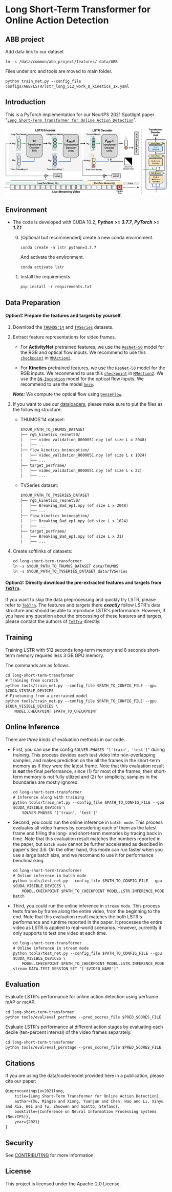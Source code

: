 # Long Short-Term Transformer for Online Action Detection

## ABB project
Add data link to our dataset
```
ln -s /data/common/abb_project/features/ data/ABB
```
Files under src and tools are moved to main folder.
```
python train_net.py --config_file configs/ABB/LSTR/lstr_long_512_work_8_kinetics_1x.yaml
```
## Introduction

This is a PyTorch implementation for our NeurIPS 2021 Spotlight paper "[`Long Short-Term Transformer for Online Action Detection`](https://arxiv.org/pdf/2107.03377.pdf)".

![network](demo/network.png?raw=true)

## Environment

- The code is developed with CUDA 10.2, ***Python >= 3.7.7***, ***PyTorch >= 1.7.1***

    0. [Optional but recommended] create a new conda environment.
        ```
        conda create -n lstr python=3.7.7
        ```
        And activate the environment.
        ```
        conda activate lstr
        ```

    1. Install the requirements
        ```
        pip install -r requirements.txt
        ```

## Data Preparation

#### Option1: Prepare the features and targets by yourself.

1. Download the [`THUMOS'14`](https://www.crcv.ucf.edu/THUMOS14/) and [`TVSeries`](https://homes.esat.kuleuven.be/psi-archive/rdegeest/TVSeries.html) datasets.

2. Extract feature representations for video frames.

    * For **ActivityNet** pretrained features, we use the [`ResNet-50`](https://arxiv.org/pdf/1512.03385.pdf) model for the RGB and optical flow inputs. We recommend to use this [`checkpoint`](https://github.com/open-mmlab/mmaction2/blob/master/configs/recognition/tsn/README.md#activitynet-v13) in [`MMAction2`](https://github.com/open-mmlab/mmaction2).

    * For **Kinetics** pretrained features, we use the [`ResNet-50`](https://arxiv.org/pdf/1512.03385.pdf) model for the RGB inputs. We recommend to use this [`checkpoint`](https://github.com/open-mmlab/mmaction2/blob/master/configs/recognition/tsn/tsn_r50_320p_1x1x8_100e_kinetics400_rgb.py) in [`MMAction2`](https://github.com/open-mmlab/mmaction2). We use the [`BN-Inception`](https://arxiv.org/pdf/1502.03167.pdf) model for the optical flow inputs. We recommend to use the model [`here`](https://drive.google.com/drive/folders/1Q8yf2u8YWkva-apAxW_9_TzvLGuWZaix?usp=sharing).
    
    ***Note:*** We compute the optical flow using [`DenseFlow`](https://github.com/xumingze0308/denseflow).

3. If you want to use our [dataloaders](src/rekognition_online_action_detection/datasets), please make sure to put the files as the following structure:

    * THUMOS'14 dataset:
        ```
        $YOUR_PATH_TO_THUMOS_DATASET
        ├── rgb_kinetics_resnet50/
        |   ├── video_validation_0000051.npy (of size L x 2048)
        │   ├── ...
        ├── flow_kinetics_bninception/
        |   ├── video_validation_0000051.npy (of size L x 1024)
        |   ├── ...
        ├── target_perframe/
        |   ├── video_validation_0000051.npy (of size L x 22)
        |   ├── ...
        ```
    
    * TVSeries dataset:
        ```
        $YOUR_PATH_TO_TVSERIES_DATASET
        ├── rgb_kinetics_resnet50/
        |   ├── Breaking_Bad_ep1.npy (of size L x 2048)
        │   ├── ...
        ├── flow_kinetics_bninception/
        |   ├── Breaking_Bad_ep1.npy (of size L x 1024)
        |   ├── ...
        ├── target_perframe/
        |   ├── Breaking_Bad_ep1.npy (of size L x 31)
        |   ├── ...
        ```

4. Create softlinks of datasets:
    ```
    cd long-short-term-transformer
    ln -s $YOUR_PATH_TO_THUMOS_DATASET data/THUMOS
    ln -s $YOUR_PATH_TO_TVSERIES_DATASET data/TVSeries
    ```
    
#### Option2: Directly download the pre-extracted features and targets from [`TeSTra`](https://github.com/zhaoyue-zephyrus/TeSTra).

If you want to skip the data preprocessing and quickly try LSTR, please refer to [`TeSTra`](https://github.com/zhaoyue-zephyrus/TeSTra). The features and targets there ***exactly*** follow LSTR's data structure and should be able to reproduce LSTR's performance. However, if you have any question about the processing of these features and targets, please contact the authors of [`TeSTra`](https://github.com/zhaoyue-zephyrus/TeSTra) directly.

## Training

Training LSTR with 512 seconds long-term memory and 8 seconds short-term memory requires less 3 GB GPU memory.

The commands are as follows.

```
cd long-short-term-transformer
# Training from scratch
python tools/train_net.py --config_file $PATH_TO_CONFIG_FILE --gpu $CUDA_VISIBLE_DEVICES
# Finetuning from a pretrained model
python tools/train_net.py --config_file $PATH_TO_CONFIG_FILE --gpu $CUDA_VISIBLE_DEVICES \
    MODEL.CHECKPOINT $PATH_TO_CHECKPOINT
```

## Online Inference

There are *three kinds* of evaluation methods in our code.

* First, you can use the config `SOLVER.PHASES "['train', 'test']"` during training. This process devides each test video into non-overlapping samples, and makes prediction on the all the frames in the short-term memory as if they were the latest frame. Note that this evaluation result is ***not*** the final performance, since (1) for most of the frames, their short-term memory is not fully utlized and (2) for simplicity, samples in the boundaries are mostly ignored.

    ```
    cd long-short-term-transformer
    # Inference along with training
    python tools/train_net.py --config_file $PATH_TO_CONFIG_FILE --gpu $CUDA_VISIBLE_DEVICES \
        SOLVER.PHASES "['train', 'test']"
    ```

* Second, you could run the online inference in `batch mode`. This process evaluates all video frames by considering each of them as the latest frame and filling the long- and short-term memories by tracing back in time. Note that this evaluation result matches the numbers reported in the paper, but `batch mode` cannot be further accelerated as descibed in paper's Sec 3.6. On the other hand, this mode can run faster when you use a large batch size, and we recomand to use it for performance benchmarking.

    ```
    cd long-short-term-transformer
    # Online inference in batch mode
    python tools/test_net.py --config_file $PATH_TO_CONFIG_FILE --gpu $CUDA_VISIBLE_DEVICES \
        MODEL.CHECKPOINT $PATH_TO_CHECKPOINT MODEL.LSTR.INFERENCE_MODE batch
    ```

* Third, you could run the online inference in `stream mode`. This process tests frame by frame along the entire video, from the beginning to the end. Note that this evaluation result matches the both LSTR's performance and runtime reported in the paper. It processes the entire video as LSTR is applied to real-world scenarios. However, currently it only supports to test one video at each time.

    ```
    cd long-short-term-transformer
    # Online inference in stream mode
    python tools/test_net.py --config_file $PATH_TO_CONFIG_FILE --gpu $CUDA_VISIBLE_DEVICES \
        MODEL.CHECKPOINT $PATH_TO_CHECKPOINT MODEL.LSTR.INFERENCE_MODE stream DATA.TEST_SESSION_SET "['$VIDEO_NAME']"
    ```

## Evaluation

Evaluate LSTR's performance for online action detection using perframe mAP or mcAP.

```
cd long-short-term-transformer
python tools/eval/eval_perframe --pred_scores_file $PRED_SCORES_FILE
```

Evaluate LSTR's performance at different action stages by evaluating each decile (ten-percent interval) of the video frames separately.

```
cd long-short-term-transformer
python tools/eval/eval_perstage --pred_scores_file $PRED_SCORES_FILE
```

## Citations

If you are using the data/code/model provided here in a publication, please cite our paper:

	@inproceedings{xu2021long,
  		title={Long Short-Term Transformer for Online Action Detection},
  		author={Xu, Mingze and Xiong, Yuanjun and Chen, Hao and Li, Xinyu and Xia, Wei and Tu, Zhuowen and Soatto, Stefano},
  		booktitle={Conference on Neural Information Processing Systems (NeurIPS)},
  		year={2021}
	}

## Security

See [CONTRIBUTING](CONTRIBUTING.md#security-issue-notifications) for more information.

## License

This project is licensed under the Apache-2.0 License.
